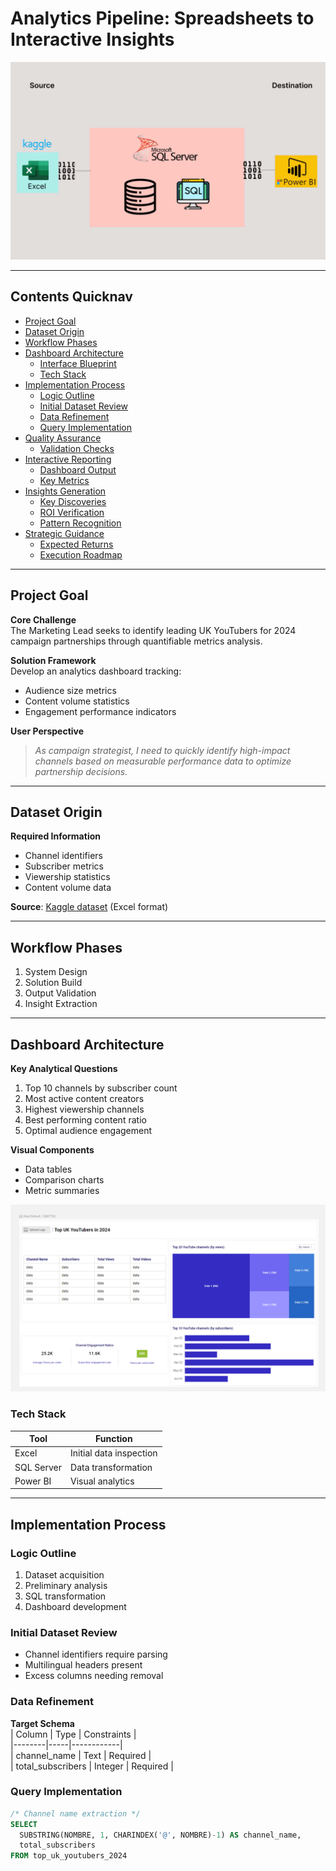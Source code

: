 # Analytics Pipeline: Spreadsheets to Interactive Insights  

![excel-powerbi-workflow](assets/images/kaggle_to_powerbi.gif)  

---

## Contents Quicknav  
- [Project Goal](#project-goal)  
- [Dataset Origin](#dataset-origin)  
- [Workflow Phases](#workflow-phases)  
- [Dashboard Architecture](#dashboard-architecture)  
  - [Interface Blueprint](#interface-blueprint)  
  - [Tech Stack](#tech-stack)  
- [Implementation Process](#implementation-process)  
  - [Logic Outline](#logic-outline)  
  - [Initial Dataset Review](#initial-dataset-review)  
  - [Data Refinement](#data-refinement)  
  - [Query Implementation](#query-implementation)  
- [Quality Assurance](#quality-assurance)  
  - [Validation Checks](#validation-checks)  
- [Interactive Reporting](#interactive-reporting)  
  - [Dashboard Output](#dashboard-output)  
  - [Key Metrics](#key-metrics)  
- [Insights Generation](#insights-generation)  
  - [Key Discoveries](#key-discoveries)  
  - [ROI Verification](#roi-verification)  
  - [Pattern Recognition](#pattern-recognition)  
- [Strategic Guidance](#strategic-guidance)  
  - [Expected Returns](#expected-returns)  
  - [Execution Roadmap](#execution-roadmap)  

---

## Project Goal  
**Core Challenge**  
The Marketing Lead seeks to identify leading UK YouTubers for 2024 campaign partnerships through quantifiable metrics analysis.  

**Solution Framework**  
Develop an analytics dashboard tracking:  
- Audience size metrics  
- Content volume statistics  
- Engagement performance indicators  

**User Perspective**  
> *As campaign strategist, I need to quickly identify high-impact channels based on measurable performance data to optimize partnership decisions.*  

---

## Dataset Origin  
**Required Information**  
- Channel identifiers  
- Subscriber metrics  
- Viewership statistics  
- Content volume data  

**Source**: [Kaggle dataset](https://www.kaggle.com/datasets/bhavyadhingra00020/top-100-social-media-influencers-2024-countrywise?resource=download) (Excel format)  

---

## Workflow Phases  
1. System Design  
2. Solution Build  
3. Output Validation  
4. Insight Extraction  

---

## Dashboard Architecture  
**Key Analytical Questions**  
1. Top 10 channels by subscriber count  
2. Most active content creators  
3. Highest viewership channels  
4. Best performing content ratio  
5. Optimal audience engagement  

**Visual Components**  
- Data tables  
- Comparison charts  
- Metric summaries  

![dashboard-prototype](assets/images/dashboard_mockup.png)  

### Tech Stack  
| Tool | Function |  
|------|----------|  
| Excel | Initial data inspection |  
| SQL Server | Data transformation |  
| Power BI | Visual analytics |  

---

## Implementation Process  
### Logic Outline  
1. Dataset acquisition  
2. Preliminary analysis  
3. SQL transformation  
4. Dashboard development  

### Initial Dataset Review  
- Channel identifiers require parsing  
- Multilingual headers present  
- Excess columns needing removal  

### Data Refinement  
**Target Schema**  
| Column | Type | Constraints |  
|--------|-----|------------|  
| channel_name | Text | Required |  
| total_subscribers | Integer | Required |  

### Query Implementation  
```sql
/* Channel name extraction */
SELECT 
  SUBSTRING(NOMBRE, 1, CHARINDEX('@', NOMBRE)-1) AS channel_name,
  total_subscribers
FROM top_uk_youtubers_2024
